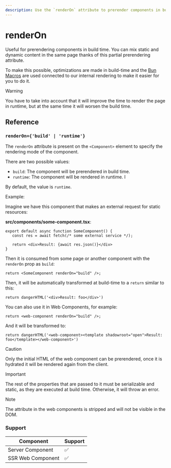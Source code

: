 ```yaml
---
description: Use the `renderOn` attribute to prerender components in build time.
---
```


# renderOn

Useful for prerendering components in build time. You can mix static and dynamic content in the same page thanks of this partial prerendering attribute.

To make this possible, optimizations are made in build-time and the [Bun Macros](https://bun.sh/docs/bundler/macros) are used connected to our internal rendering to make it easier for you to do it.

> [!WARNING]
>
> You have to take into account that it will improve the time to render the page in runtime, but at the same time it will worsen the build time.

## Reference

### `renderOn={'build' | 'runtime'}`

The `renderOn` attribute is present on the `<Component>` element to specify the rendering mode of the component.

There are two possible values:

- `build`: The component will be prerendered in build time.
- `runtime`: The component will be rendered in runtime. I

By default, the value is `runtime`.

Example:

Imagine we have this component that makes an external request for static resources:

**src/components/some-component.tsx**:

```tsx
export default async function SomeComponent() {
   const res = await fetch(/* some external service */);

   return <div>Result: {await res.json()}</div>
}
```

Then it is consumed from some page or another component with the `renderOn` prop as `build`:

```tsx
return <SomeComponent renderOn="build" />;
```

Then, it will be automatically transformed at build-time to a `return` similar to this:

```tsx
return dangerHTML('<div>Result: foo</div>')
```

You can also use it in Web Components, for example:

```tsx
return <web-component renderOn="build" />;
```

And it will be transformed to:

```tsx
return dangerHTML('<web-component><template shadowroot="open">Result: foo</template></web-component>')
```

> [!CAUTION]
>
> Only the initial HTML of the web component can be prerendered, once it is hydrated it will be rendered again from the client.

> [!IMPORTANT]
>
> The rest of the properties that are passed to it must be serializable and static, as they are executed at build time. Otherwise, it will throw an error.

> [!NOTE]
>
> The attribute in the web components is stripped and will not be visible in the DOM.


### Support

| Component         | Support |
| ----------------- | ------- |
| Server Component  | ✅      |
| SSR Web Component | ✅      |
